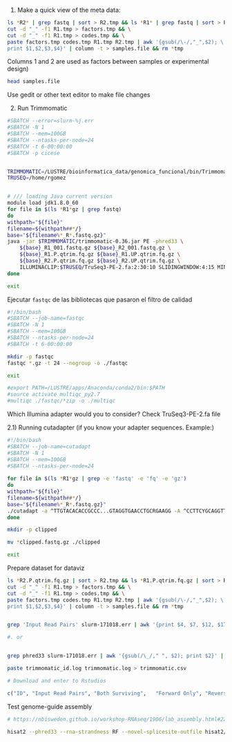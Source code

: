 1) Make a quick view of the meta data:

```bash
ls *R2* | grep fastq | sort > R2.tmp && ls *R1* | grep fastq | sort > R1.tmp && \
cut -d "_" -f1 R1.tmp > factors.tmp && \
cut -d "_" -f1 R1.tmp > codes.tmp && \
paste factors.tmp codes.tmp R1.tmp R2.tmp | awk '{gsub(/\-/,"_",$2); \
print $1,$2,$3,$4}' | column -t > samples.file && rm *tmp
```

Columns 1 and 2 are used as factors between samples or experimental design)

```bash
head samples.file
```

Use gedit or other text editor to make file changes

2) Run Trimmomatic

```bash
#SBATCH --error=slurm-%j.err
#SBATCH -N 1
#SBATCH --mem=100GB
#SBATCH --ntasks-per-node=24
#SBATCH -t 6-00:00:00
#SBATCH -p cicese


TRIMMOMATIC=/LUSTRE/bioinformatica_data/genomica_funcional/bin/Trimmomatic-0.36
TRUSEQ=/home/rgomez


# /// loading Java current version
module load jdk1.8.0_60
for file in $(ls *R1*gz | grep fastq)
do
withpath="${file}"
filename=${withpath##*/}
base="${filename%*_R*.fastq.gz}"
java -jar $TRIMMOMATIC/trimmomatic-0.36.jar PE -phred33 \
    ${base}_R1_001.fastq.gz ${base}_R2_001.fastq.gz \
    ${base}_R1.P.qtrim.fq.gz ${base}_R1.UP.qtrim.fq.gz \
    ${base}_R2.P.qtrim.fq.gz ${base}_R2.UP.qtrim.fq.gz \
    ILLUMINACLIP:$TRUSEQ/TruSeq3-PE-2.fa:2:30:10 SLIDINGWINDOW:4:15 MINLEN:36 LEADING:5 TRAILING:5
done

exit 
```

Ejecutar `fastqc` de las bibliotecas que pasaron el filtro de calidad

```bash
#!/bin/bash
#SBATCH --job-name=fastqc
#SBATCH -N 1
#SBATCH --mem=100GB
#SBATCH --ntasks-per-node=24
#SBATCH -t 6-00:00:00

mkdir -p fastqc
fastqc *.gz -t 24 --nogroup -o ./fastqc 

exit

#export PATH=/LUSTRE/apps/Anaconda/conda2/bin:$PATH
#source activate multiqc_py2.7
#multiqc ./fastqc/*zip -o ./multiqc
```

Which Illumina adapter would you to consider? Check TruSeq3-PE-2.fa file

2.1) Running cutadapter (if you know your adapter sequences. Example:)

```bash
#!/bin/bash
#SBATCH --job-name=cutadapt
#SBATCH -N 1
#SBATCH --mem=100GB
#SBATCH --ntasks-per-node=24
 
for file in $(ls *R1*gz | grep -e 'fastq' -e 'fq' -e 'gz')
do
withpath="${file}"
filename=${withpath##*/}
base="${filename%*_R*.fastq.gz}"
./cutadapt -a ^TTGTACACACCGCCC...GTAGGTGAACCTGCRGAAGG -A ^CCTTCYGCAGGTTCACCTAC...GGGCGGTGTGTACAA --discard-untrimmed --cores 24 -o ${base}_R1.clipped.fastq.gz -p ${base}_R2.clipped.fastq.gz ${base}_R1_001.fastq.gz ${base}_R2_001.fastq.gz 
done

mkdir -p clipped

mv *clipped.fastq.gz ./clipped

exit 

```

Prepare dataset for dataviz

```bash
ls *R2.P.qtrim.fq.gz | sort > R2.tmp && ls *R1.P.qtrim.fq.gz | sort > R1.tmp && \
cut -d "_" -f1 R1.tmp > factors.tmp && \
cut -d "_" -f1 R1.tmp > codes.tmp && \
paste factors.tmp codes.tmp R1.tmp R2.tmp | awk '{gsub(/\-/,"_",$2); \
print $1,$2,$3,$4}' | column -t > samples.file && rm *tmp
```

```bash

grep 'Input Read Pairs' slurm-171018.err | awk '{print $4, $7, $12, $17, $20}' > trimmomatic.log

#. or


grep phred33 slurm-171018.err | awk '{gsub(/\_/," ", $2); print $2}' | awk '{print $1}' > trimmomatic_id.log

paste trimmomatic_id.log trimmomatic.log > trimmomatic.csv

# Download and enter to Rstudios


```

```R
c("ID",	"Input Read Pairs",	"Both Surviving",	"Forward Only",	"Reverse Only",	"Dropped")

```



Test genome-guide assembly

```bash
# https://nbisweden.github.io/workshop-RNAseq/1906/lab_assembly.html#22_hisat2

hisat2 --phred33 --rna-strandness RF --novel-splicesite-outfile hisat2/splicesite.txt -S hisat2/accepted_hits.sam -p 5 -x index/chr4_index -1 trimmomatic/ERR305399.left_paired.fastq.gz -2 trimmomatic/ERR305399.right_paired.fastq.gz
```

